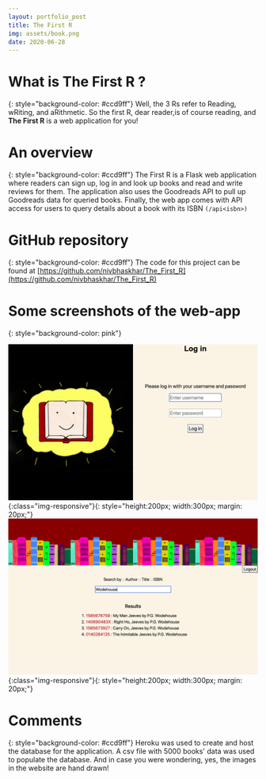 ```yaml
---
layout: portfolio_post
title: The First R
img: assets/book.png
date: 2020-06-28
---
```


# What is The First R ?
{: style="background-color: #ccd9ff"}
Well, the 3 Rs refer to Reading, wRiting, and aRithmetic. So the first R, dear reader,is of course reading, and __The First R__ is a web application for you!



# An overview
{: style="background-color: #ccd9ff"}
The First R is a Flask web application where readers can sign up, log in and look up books and read and write reviews for them. The application also uses the Goodreads API to pull up Goodreads data for queried books. Finally, the web app comes with API access for users to query details about a book with its ISBN `(/api<isbn>)`



# GitHub repository
{: style="background-color: #ccd9ff"}
The code for this project can be found at [https://github.com/nivbhaskhar/The_First_R](https://github.com/nivbhaskhar/The_First_R)

# Some screenshots of the web-app 
{: style="background-color: pink"}



![Log in page](/assets/login.png){:class="img-responsive"}{: style="height:200px; width:300px; margin: 20px;"}  ![Search page](/assets/search.png){:class="img-responsive"}{: style="height:200px; width:300px; margin: 20px;"}



# Comments 
{: style="background-color: #ccd9ff"} 
Heroku was used to create and host the database for the application. A csv file with 5000 books' data was used to populate the database. And in case you were wondering, yes, the images in the website are hand drawn!

